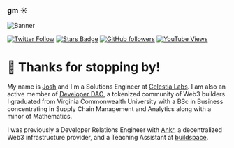 ### gm ☀️

![Banner](https://ipfs.io/ipfs/bafybeigc5uaemz3wke2x3cfwdhirkd6pt3zwkvnj7vbt5kd5ynvtnsnuzu/github%20banner-01.png)

[![Twitter Follow](https://img.shields.io/twitter/follow/JoshCStein?style=social)](https://twitter.com/intent/user?screen_name=JoshCStein)
[![Stars Badge](https://img.shields.io/github/stars/jcstein?style=social)](https://github.com/jcstein?tab=repositories&q=&type=&language=&sort=stargazers)
[![GitHub followers](https://img.shields.io/github/followers/jcstein?style=social)](https://github.com/jcstein?tab=followers)
[![YouTube Views](https://img.shields.io/youtube/channel/views/UC8oYXCuErUTYX0T_Rb7Vy1g?style=social)](https://www.youtube.com/channel/UC8oYXCuErUTYX0T_Rb7Vy1g)

# 👋 Thanks for stopping by!

My name is [Josh](https://joshcs.lol) and I'm a Solutions Engineer at [Celestia Labs](https://celestia.org). I am also an active member of [Developer DAO](https://developerdao.com), a tokenized community of Web3 builders. I graduated from Virginia Commonwealth University with a BSc in Business concentrating in Supply Chain Management and Analytics along with a minor of Mathematics.

I was previously a Developer Relations Engineer with [Ankr](https://ankr.com), a decentralized Web3 infrastructure provider, and a Teaching Assistant at [buildspace](https://buildspace.so).
